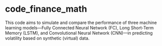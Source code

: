 # code_finance_math
This code aims to simulate and compare the performance of three machine learning models—Fully Connected Neural Network (FC), Long Short-Term Memory (LSTM), and Convolutional Neural Network (CNN)—in predicting volatility based on synthetic (virtual) data.
